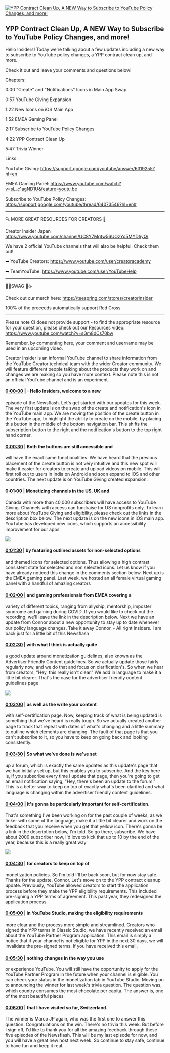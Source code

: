 [![YPP Contract Clean Up, A NEW Way to Subscribe to YouTube Policy Changes, and more!](https://i.ytimg.com/vi/0ErMMewJDd0/maxresdefault.jpg)](https://www.youtube.com/watch?v=0ErMMewJDd0)

## YPP Contract Clean Up, A NEW Way to Subscribe to YouTube Policy Changes, and more!

Hello Insiders! Today we're talking about a few updates including a new way to subscribe to YouTube policy changes, a YPP contract clean up, and more.



Check it out and leave your comments and questions below!



Chapters:



0:00 "Create" and "Notifications" Icons in Main App Swap

0:57 YouTube Giving Expansion

1:22 New Icons on iOS Main App

1:52 EMEA Gaming Panel

2:17 Subscribe to YouTube Policy Changes

4:22 YPP Contract Clean Up

5:47 Trivia Winner



Links:

YouTube Giving: https://support.google.com/youtube/answer/6319255?hl=en

EMEA Gaming Panel: https://www.youtube.com/watch?v=sL_c1agND1U&feature=youtu.be

Subscribe to YouTube Policy Changes: https://support.google.com/youtube/thread/64073546?hl=en#



-------------------------------------------



🔍 MORE GREAT RESOURCES FOR CREATORS 🔎



Creator Insider Japan https://www.youtube.com/channel/UC8Y7Mqtw56UOzYd5MYDtiyQ/



We have 2 official YouTube channels that will also be helpful. Check them out! 



➡ YouTube Creators: https://www.youtube.com/user/creatoracademy



➡ TeamYouTube: https://www.youtube.com/user/YouTubeHelp



-------------------------------------------



👕👚SWAG 🎽☕



Check out our merch here: https://teespring.com/stores/creatorinsider



100% of the proceeds automatically support Red Cross



-------------------------------------------

Please note CI does not provide support - to find the appropriate resource for your question, please check out our Resources video: https://www.youtube.com/watch?v=sGm8dCs70bw



Remember, by commenting here, your comment and username may be used in an upcoming video.



Creator Insider is an informal YouTube channel to share information from the YouTube Creator technical team with the wider Creator community. We will feature different people talking about the products they work on and changes we are making so you have more context. Please note this is not an official YouTube channel and is an experiment.



#### [0:00:00](https://www.youtube.com/watch?v=0ErMMewJDd0&t=0) |  - Hello Insiders, welcome to a new

episode of the Newsflash. Let's get started with our updates for this week. The very first update is on the swap of the create and notification's icon in the YouTube main app. We are moving the position of the create button in the YouTube app, to highlight the ability to create on the mobile, by placing this button in the middle of the bottom navigation bar. This shifts the subscription button to the right and the notification's button to the top right hand corner.  

#### [0:00:30](https://www.youtube.com/watch?v=0ErMMewJDd0&t=30) |  Both the buttons are still accessible and

will have the exact same functionalities. We have heard that the previous placement of the create button is not very intuitive and this new spot will make it easier for creators to create and upload videos on mobile. This will first roll out to users in India on Android and soon expand to iOS and other countries. The next update is on YouTube Giving created expansion.  

#### [0:01:00](https://www.youtube.com/watch?v=0ErMMewJDd0&t=60) |  Monetizing channels in the US, UK and

Canada with more than 40,000 subscribers will have access to YouTube Giving. Channels with access can fundraise for US nonprofits only. To learn more about YouTube Giving and eligibility, please check out the links in the description box below. The next update is on the new icons in iOS main app. YouTube has developed new icons, which supports an accessibility improvement for our apps  

![](https://i.ytimg.com/vi/0ErMMewJDd0/maxres1.jpg)



#### [0:01:30](https://www.youtube.com/watch?v=0ErMMewJDd0&t=90) |  by featuring outlined assets for non-selected options

and themed icons for selected options. Thus allowing a high contrast consistent state for selected and non selected icons. Let us know if you have already noticed this change in the comments section below. Next up is the EMEA gaming panel. Last week, we hosted an all female virtual gaming panel with a handful of amazing creators  

#### [0:02:00](https://www.youtube.com/watch?v=0ErMMewJDd0&t=120) |  and gaming professionals from EMEA covering a

variety of different topics, ranging from allyship, mentorship, imposter syndrome and gaming during COVID. If you would like to check out the recording, we'll leave the link in the description below. Next we have an update from Connor about a new opportunity to stay up to date whenever our policy language changes. Take it away Connor. - All right Insiders. I am back just for a little bit of this Newsflash  

#### [0:02:30](https://www.youtube.com/watch?v=0ErMMewJDd0&t=150) |  with what I think is actually quite

a good update around monetization guidelines, also known as the Advertiser Friendly Content guidelines. So we actually update those fairly regularly now, and we do that and focus on clarification's. So when we hear from creators, "Hey, this really isn't clear." We add in language to make it a little bit clearer. That's the case for the advertiser friendly content guidelines page  

![](https://i.ytimg.com/vi/0ErMMewJDd0/maxres2.jpg)



#### [0:03:00](https://www.youtube.com/watch?v=0ErMMewJDd0&t=180) |  as well as the write your content

with self-certification page. Now, keeping track of what is being updated is something that we've heard is really tough. So we actually created another page to track that repeat with dates of what's changing and a little summary to outline which elements are changing. The fault of that page is that you can't subscribe to it, so you have to keep on going back and looking consistently.  

#### [0:03:30](https://www.youtube.com/watch?v=0ErMMewJDd0&t=210) |  So what we've done is we've set

up a forum, which is exactly the same updates as this update's page that we had initially set up, but this enables you to subscribe. And the key here is, if you subscribe every time I update that page, then you're going to get an email notification saying, "Hey, there's been an update to the forum." This is a better way to keep on top of exactly what's been clarified and what language is changing within the advertiser friendly content guidelines.  

#### [0:04:00](https://www.youtube.com/watch?v=0ErMMewJDd0&t=240) |  It's gonna be particularly important for self-certification.

That's something I've been working on for the past couple of weeks, as we tinker with some of the language, make it a little bit clearer and work on the feedback that you receive when you get that yellow icon. There's gonna be a link in the description below, I'm told. So go there, subscribe. We have about 2000 subscriber now, I'd love to kick that up to 10 by the end of the year, because this is a really great way  

![](https://i.ytimg.com/vi/0ErMMewJDd0/maxres3.jpg)



#### [0:04:30](https://www.youtube.com/watch?v=0ErMMewJDd0&t=270) |  for creators to keep on top of

monetization policies. So I'm told I'll be back soon, but for now stay safe. - Thanks for the update, Connor. Let's move on to the YPP contract cleanup update. Previously, YouTube allowed creators to start the application process before they make the YPP eligibility requirements. This included pre-signing a YPP terms of agreement. This past year, they redesigned the application process  

#### [0:05:00](https://www.youtube.com/watch?v=0ErMMewJDd0&t=300) |  in YouTube Studio, making the eligibility requirements

more clear and the process more simple and streamlined. Creators who signed the YPP terms in Classic Studio, we have recently received an email about the YouTube Partner Program application. This email is simply a notice that if your channel is not eligible for YPP in the next 30 days, we will invalidate the pre-signed terms. If you have received this email,  

#### [0:05:30](https://www.youtube.com/watch?v=0ErMMewJDd0&t=330) |  nothing changes in the way you use

or experience YouTube. You will still have the opportunity to apply for the YouTube Partner Program in the future when your channel is eligible. You can check your status in the monetization tab in YouTube Studio. Moving on to announcing the winner for last week's trivia question. The question was, which country consumes the most chocolate per capita. The answer is, one of the most beautiful places  

#### [0:06:00](https://www.youtube.com/watch?v=0ErMMewJDd0&t=360) |  that I have visited so far, Switzerland.

The winner is Marco JP again, who was the first one to answer this question. Congratulations on the win. There's no trivia this week. But before I sign off, I'd like to thank you for all the amazing feedback through these five episodes of the Newsflash. This will be my last episode for now, and you will have a great new host next week. So continue to stay safe, continue to have fun and keep it real.  